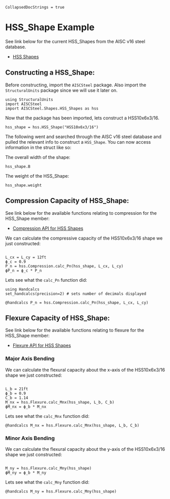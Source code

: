 ```@meta
CollapsedDocStrings = true
```

# HSS_Shape Example

See link below for the current HSS_Shapes from the AISC v16 steel database.

- [HSS Shapes](@ref)

## Constructing a HSS_Shape:

Before constructing, import the `AISCSteel` package. Also import the `StructuralUnits` package since we will use it later on.

```@example hss_shape
using StructuralUnits
import AISCSteel
import AISCSteel.Shapes.HSS_Shapes as hss
```

Now that the package has been imported, lets construct a HSS10x6x3/16.

``` @example hss_shape
hss_shape = hss.HSS_Shape("HSS10x6x3/16")
```

The following went and searched through the AISC v16 steel database and pulled the relevant info to construct a `HSS_Shape`. You can now access information in the struct like so:

The overall width of the shape:

``` @example hss_shape
hss_shape.B
```

The weight of the HSS_Shape:

``` @example hss_shape
hss_shape.weight
```

## Compression Capacity of HSS_Shape:

See link below for the available functions relating to compression for the HSS_Shape member:

- [Compression API for HSS Shapes](@ref)

We can calculate the compressive capacity of the HSS10x6x3/16 shape we just constructed:

```@example hss_shape

L_cx = L_cy = 12ft
ϕ_c = 0.9
P_n = hss.Compression.calc_Pn(hss_shape, L_cx, L_cy)
ϕP_n = ϕ_c * P_n
```

Lets see what the `calc_Pn` function did:

```@example hss_shape
using Handcalcs
set_handcalcs(precision=2) # sets number of decimals displayed

@handcalcs P_n = hss.Compression.calc_Pn(hss_shape, L_cx, L_cy)
```

## Flexure Capacity of HSS_Shape:

See link below for the available functions relating to flexure for the HSS_Shape member:

- [Flexure API for HSS Shapes](@ref)

### Major Axis Bending

We can calculate the flexural capacity about the x-axis of the HSS10x6x3/16 shape we just constructed:

```@example hss_shape

L_b = 21ft
ϕ_b = 0.9
C_b = 1.14
M_nx = hss.Flexure.calc_Mnx(hss_shape, L_b, C_b)
ϕM_nx = ϕ_b * M_nx
```

Lets see what the `calc_Mnx` function did:

```@example hss_shape
@handcalcs M_nx = hss.Flexure.calc_Mnx(hss_shape, L_b, C_b)
```

### Minor Axis Bending

We can calculate the flexural capacity about the y-axis of the HSS10x6x3/16 shape we just constructed:

```@example hss_shape

M_ny = hss.Flexure.calc_Mny(hss_shape)
ϕM_ny = ϕ_b * M_ny
```

Lets see what the `calc_Mny` function did:

```@example hss_shape
@handcalcs M_ny = hss.Flexure.calc_Mny(hss_shape)
```
